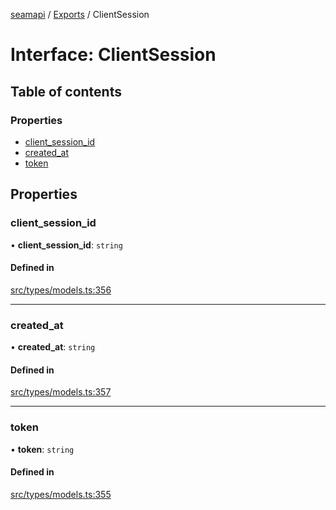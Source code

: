 [seamapi](../README.md) / [Exports](../modules.md) / ClientSession

# Interface: ClientSession

## Table of contents

### Properties

- [client\_session\_id](ClientSession.md#client_session_id)
- [created\_at](ClientSession.md#created_at)
- [token](ClientSession.md#token)

## Properties

### client\_session\_id

• **client\_session\_id**: `string`

#### Defined in

[src/types/models.ts:356](https://github.com/seamapi/javascript/blob/main/src/types/models.ts#L356)

___

### created\_at

• **created\_at**: `string`

#### Defined in

[src/types/models.ts:357](https://github.com/seamapi/javascript/blob/main/src/types/models.ts#L357)

___

### token

• **token**: `string`

#### Defined in

[src/types/models.ts:355](https://github.com/seamapi/javascript/blob/main/src/types/models.ts#L355)
